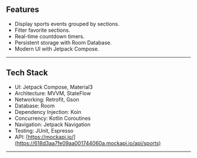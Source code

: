 ## Features

- Display sports events grouped by sections.
- Filter favorite sections.
- Real-time countdown timers.
- Persistent storage with Room Database.
- Modern UI with Jetpack Compose.

---

## Tech Stack

- UI: Jetpack Compose, Material3
- Architecture: MVVM, StateFlow
- Networking: Retrofit, Gson
- Database: Room
- Dependency Injection: Koin
- Concurrency: Kotlin Coroutines
- Navigation: Jetpack Navigation
- Testing: JUnit, Espresso
- API: [https://mockapi.io/](https://618d3aa7fe09aa001744060a.mockapi.io/api/sports)

---
